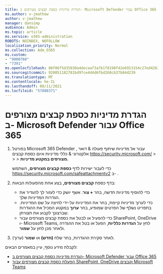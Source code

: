 ```yaml
---
title: הגדרת מדיניות כספת קבצים מצורפים ב- Microsoft Defender עבור Office 365
ms.author: v-jmathew
author: v-jmathew
manager: dansimp
audience: Admin
ms.topic: article
ms.service: o365-administration
ROBOTS: NOINDEX, NOFOLLOW
localization_priority: Normal
ms.collection: Adm_O365
ms.custom:
- "9000760"
- "7391"
ms.openlocfilehash: 88f06f5d35030a4decaaf3a7b1f8198f42e6913154c27ed426373ad95a291a67
ms.sourcegitcommit: 920051182781bd97ce4d4d6fbd268cb37b84d239
ms.translationtype: MT
ms.contentlocale: he-IL
ms.lasthandoff: 08/11/2021
ms.locfileid: "57888371"
---
```

# <a name="set-up-safe-attachment-policies-in-microsoft-defender-for-office-365"></a>הגדרת מדיניות כספת קבצים מצורפים ב- Microsoft Defender עבור Office 365

1. בפורטל Microsoft 365 Defender , עבור אל מדיניות שיתוף פעולה & דואר אלקטרוני & כללי מדיניות איום כספת קבצים <https://security.microsoft.com/>  \>  \>  \>  **מצורפים במקטע מדיניות.**

   כדי לעבור ישירות לדף **כספת קבצים מצורפים,** השתמש <https://security.microsoft.com/safeattachmentv2> ב- .

2. בדף כספת **קבצים מצורפים,** בצע אחת מהפעולות הבאות:
   - כדי להוסיף מדיניות חדשה, בחר **+ צור**. אשף יושק כדי לעזור לך להגדיר את הגדרות המדיניות שלך.
   - כדי לערוך מדיניות קיימת, בחר את המדיניות על-ידי לחיצה על שם המדיניות. בתפריט נשלף של הפרטים שמופיע, בחר **ערוך** במקטע המכיל את ההגדרות שברצונך לקבוע את תצורתן.
   - כדי להפעיל או לבטל את כספת קבצים מצורפים עבור SharePoint, OneDrive ו- Microsoft Teams, לחץ על **הגדרות כלליות**, הפעל או בטל את ההגדרה ולאחר מכן לחץ על **שמור**.

3. לאחר סקירת ההגדרות, בחר שלח **(חדש)** או **שמור** (ערוך).

לקבלת מידע נוסף, עיין במאמרים הבאים:

- [הגדרת מדיניות כספת קבצים מצורפים ב- Microsoft Defender עבור Office 365](https://docs.microsoft.com/microsoft-365/security/office-365-security/set-up-safe-attachments-policies)
- [הפעלת כספת קבצים מצורפים עבור SharePoint, OneDrive וקבצים Microsoft Teams](https://docs.microsoft.com/microsoft-365/security/office-365-security/turn-on-mdo-for-spo-odb-and-teams)
